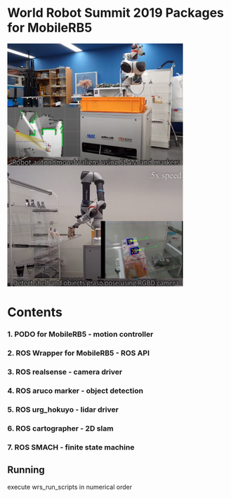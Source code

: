 # World Robot Summit 2019 Packages for MobileRB5

<a alt="indoor navigation" href="https://www.youtube.com/watch?v=6xdlTAI88cQ"><img src="/images/wrs_slam.png" align="left" width="400" ></a>

<img alt="marker_detection" src="/images/marker_wrs.png" width="400">

# Contents
### 1. PODO for MobileRB5 - motion controller
### 2. ROS Wrapper for MobileRB5 - ROS API
### 3. ROS realsense - camera driver
### 4. ROS aruco marker - object detection
### 5. ROS urg_hokuyo - lidar driver
### 6. ROS cartographer - 2D slam
### 7. ROS SMACH - finite state machine

## Running

execute wrs_run_scripts in numerical order
